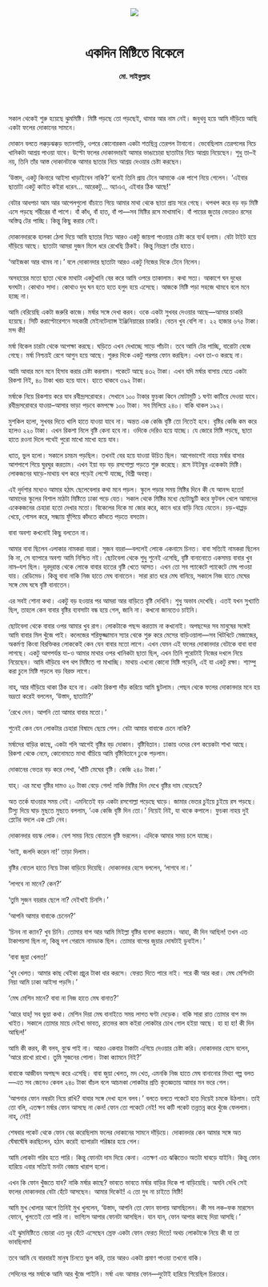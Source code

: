 <div align=center>
<img src=https://images.prothomalo.com/prothomalo-bangla%2F2022-07%2Fedc4b551-3044-4274-a571-9d0ac21514f0%2FUntitled_15.jpg?rect=0%2C56%2C410%2C215&w=1200&ar=40%3A21&auto=format%2Ccompress&ogImage=true&mode=crop&overlay=&overlay_position=bottom&overlay_width_pct=1 />
<br><br>
<h1>একদিন মিষ্টিতে বিকেলে</h1>
<h4>মো. সাইফুল্লাহ</h4>
<br><br>
</div>

সকাল থেকেই শুরু হয়েছে ঝুমমিষ্টি। মিষ্টি পড়ছে তো পড়ছেই, থামার আর নাম নেই। জবুথবু হয়ে আমি দাঁড়িয়ে আছি একটা ফলের দোকানের সামনে।

দোকান বলতে লক্কড়ঝক্কড় ভ্যানগাড়ি, ওপরে কোনোরকম একটা শতছিন্ন তেরপল টানানো। ভেবেছিলাম তেরপলের নিচে খানিকটা আশ্রয় পাওয়া যাবে। উল্টো ফলের দোকানদারই আমার ভাঙাচোরা ছাতাটার নিচে আশ্রয় নিয়েছেন। শুধু তা–ই নয়, তিনি তাঁর আস্ত দোকানটাকে আমার ছাতার নিচে আশ্রয় দেওয়ার চেষ্টা করছেন।

‘‌‌‌উস্তাদ, একটু কিনারে আইসা খাড়াইবেন নাকি?’ বলেই তিনি প্রায় টেনে আমাকে এক পাশে নিয়ে গেলেন। ‘এইবার ছাতাটা একটু কাইত কইরা ধরেন… আরেকটু… অ্যাএএ, এইবার ঠিক আছে!’

বেটার আধপচা আম আর আপেলগুলো বাঁচাতে গিয়ে আমার মাথা থেকে ছাতা প্রায় সরে গেছে। থপথপ করে বড় বড় মিষ্টি এসে পড়ছে শরীরের বাঁ পাশে। বাঁ কাঁধ, বাঁ হাত, বাঁ পা—সব মিষ্টির রসে মাখামাখি। বাঁ পায়ের জুতার ভেতরও রসের অস্তিত্ব টের পাচ্ছি। কিন্তু কিছু করার নেই।

দোকানদারকে হালকা ঠেলা দিয়ে আমি ছাতার নিচে আরও একটু জায়গা পাওয়ার চেষ্টা করে ব্যর্থ হলাম। বেটা টাইট হয়ে দাঁড়িয়ে আছে। ছাতাটা আমরা দুজন মিলে ধরে রেখেছি ঠিকই। কিন্তু নিয়ন্ত্রণ তাঁর হাতে।

‘আইজকা আর থামব না।’ বলে দোকানদার ছাতাটা আরও একটু নিজের দিকে টেনে নিলেন।

অসহায়ের মতো ছাতা থেকে মাথাটা একটুখানি বের করে আমি ওপরে তাকালাম। কথা সত্য। আকাশে ঘন দুধের ঘনঘটা। কোথাও সাদা। কোথাও দুধ ঘন হতে হতে হলুদ হয়ে এসেছে। আজকে মিষ্টি পড়া সহজে থামবে বলে মনে হচ্ছে না।

আমি বেরিয়েছি একটা জরুরি কাজে। মর্ষার সঙ্গে দেখা করব। ওকে একটা সুখবর দেওয়ার আছে—আমার চাকরি হয়েছে। সিটি করাপ্টোরেশনে সহকারী মেইনটেন্যান্স ইঞ্জিনিয়ারের চাকরি। বেতন খুব বেশি না। ২২ হাজার ৬৭৫ টাকা। মন্দ কী!

মর্ষা বিকেল চারটা থেকে অপেক্ষা করছে। ঘড়িতে এখন দেখাচ্ছে সাড়ে পাঁচটা। তবে আমি টের পাচ্ছি, বারোটা বেজে গেছে। মর্ষা নিশ্চয়ই রেগে আগুন হয়ে আছে। শুরুর দিকে একটু পরপর ফোন করছিল। এখন তা-ও করছে না।

আমি আবার মনে মনে হিসাব করার চেষ্টা করলাম। পকেটে আছে ৪৩২ টাকা। এখন যদি মর্ষার বাসায় যেতে একটা রিকশা নিই, ৪০ টাকা খরচ হয়ে যাবে। হাতে থাকবে ৩৯২ টাকা।

মর্ষাকে নিয়ে রিকশায় করে যাব রবীন্দ্রসরোবরে। সেখানে ১০০ টাকার ফুচকা কিনে মোটামুটি ১ ঘণ্টা কাটিয়ে দেওয়া যাবে। রবীন্দ্রসরোবরে যাওয়া–আসার ভাড়া পড়বে কমপক্ষে ১০০ টাকা। সব মিলিয়ে ২৪০। বাকি থাকল ১৯২।

মুশকিল হলো, সুখবর দিতে খালি হাতে যাওয়া যাবে না। অন্তত এক কেজি বৃষ্টি তো নিতেই হবে। বৃষ্টির কেজি কম করে হলেও ২২০ টাকা। এখন রিকশা নিলে বৃষ্টি কেনা হবে না। ওদিকে দেরিও হয়ে যাচ্ছে। যে জোরে মিষ্টি পড়ছে, ছাতা হাতে রওনা দিলে পথেই পুরো মাখো মাখো হয়ে যাব।

ধ্যাত, ভুল হলো। সকালে চমচম পড়ছিল। তখনই বের হয়ে যাওয়া উচিত ছিল। আগেভাগেই নাহয় মর্ষার বাসার আশপাশে গিয়ে ঘুরঘুর করতাম। এখন ইয়া বড় বড় রসগোল্লা পড়তে শুরু করেছে। রসে টইটম্বুর একেকটা মিষ্টি। লোকজনের ঘাড়ে-মাথায় থপ করে পড়েই লেপ্টে যাচ্ছে, বিশ্রী অবস্থা।

এই দুর্দশার মধ্যেও আমার হঠাৎ ছেলেবেলার কথা মনে পড়ল। স্কুলে পড়ার সময় মিষ্টির দিনে কী যে আনন্দ হতো! আমাদের স্কুলের বিশাল মাঠটা মিষ্টিতে ঢাকা পড়ে যেত। সকাল থেকে মিষ্টির মধ্যে ছোটাছুটি করে ফুটবল খেলে আমাদের একেকজনের চেহারা হতো দেখার মতো। বিকেলের দিকে মা জোর করে, কানে ধরে বাড়ি নিয়ে যেতেন। চড়-থাপ্পড় খেয়ে, গোসল করে, সন্ধ্যায় ফুঁপিয়ে কাঁদতে কাঁদতে পড়তে বসতাম।

বাবা অবশ্য কখনোই কিছু বলতেন না।

আমার বাবা ছিলেন এলাকার নামকরা বয়রা। সুজন বয়রা—বললেই লোকে একনামে চিনত। বাবা সত্যিই নামকরা ছিলেন কি না, সে ব্যাপারে অবশ্য আমি নিশ্চিত নই। ছোটবেলা থেকে শুধু শুনেই এসেছি, বৃষ্টি বানানোতে একসময় বাবার খুব নাম–যশ ছিল। দূরদূরান্ত থেকে লোকে বাবার হাতের বৃষ্টি খেতে আসত। এখন তো সব প্যাকেটে প্যাকেটে মেঘ পাওয়া যায়। রেডিমেড। কিন্তু বাবা নাকি নিজ হাতে মেঘ বানাতেন। সারা রাত ধরে মেঘ বানিয়ে, সকালে নিজ হাতে মেঘের সঙ্গে মেঘ ঘষে বৃষ্টি বানাতেন।

এর সবই শোনা কথা। একটু বড় হওয়ার পর আমরা আর বাড়িতে বৃষ্টি দেখিনি। শুধু অভাব দেখেছি। এতই যখন সুখ্যাতি ছিল, তাহলে কেন বাবার বৃষ্টির ব্যবসাটা বন্ধ হয়ে গেল, জানি না। কখনো জানতেও চাইনি।

ছোটবেলা থেকে বাবার ওপর আমার খুব রাগ। লোকটাকে পছন্দ করতাম না কখনোই। অপছন্দের সব মানুষের সঙ্গেই আমি বাবার মিল খুঁজে পাই। কলেজের শরিফুজ্জামান স্যার থেকে শুরু করে মেসের বাড়িওয়ালা—সব খিটখিটে মেজাজের, অকর্মণ্য কিংবা বিরক্তিকর লোককেই কেন যেন বাবার মতো লাগে। এখন যেমন এই ফলের দোকানদার বেটাকে বাবা বাবা লাগছে। একটু আগপর্যন্ত যা-ও আমার মাথার ওপর খানিকটা ছাতা ছিল, এখন তিনি পুরোটাই নিজের দখলে নিয়ে নিয়েছেন। আমি দাঁড়িয়ে থপ থপ মিষ্টিতে গা মাখাচ্ছি। মাথায় এখনো কোনো মিষ্টি পড়েনি, এই যা একটু রক্ষা। শ্যাম্পু করা চুলে মিষ্টি পড়লে বড় বিরক্ত লাগে।

নাহ্, আর দাঁড়িয়ে থাকা ঠিক হবে না। একটা রিকশা দাঁড় করিয়ে আমি ছুটলাম। পেছন থেকে ফলের দোকানদার মনে হয় ভদ্রতা করেই বললেন, ‘উস্তাদ, ছাতাটা?’

‘রেখে দেন। আপনি তো আমার বাবার মতো।’

শুনেই কেন যেন লোকটার চেহারা বিষাদে ছেয়ে গেল। বেটা আমার বাবাকে চেনে নাকি?

মর্ষাদের বাড়ির কাছে, একটা গলি আগেই বৃষ্টির বড় দোকান। বৃষ্টিবিতান। ঢাকায় ওদের বেশ কয়েকটা শাখা আছে। রিকশা থেকে নেমে, কোনোমতে মাথা বাঁচিয়ে আমি বৃষ্টিবিতানে ঢুকে পড়লাম।

দোকানের ভেতর বড় করে লেখা, ‘খাঁটি মেঘের বৃষ্টি। কেজি ২৪০ টাকা।’

যাহ্। এর মধ্যে বৃষ্টির দামও ২০ টাকা বেড়ে গেল! নাকি মিষ্টির দিন দেখে বৃষ্টির দাম বেড়েছে?

অত তর্কে যাওয়ার সময় নেই। এমনিতেই বড় একটা রসগোল্লা পড়েছে ঘাড়ে। জামার ভেতর চুইয়ে চুইয়ে রস পড়ছে। টিস্যু দিয়ে ঘাড় মুছতে মুছতে বললাম, ‘এক কেজি বৃষ্টি দিন তো।’ নিয়েই নিই, যা থাকে কপালে। ফুচকা নাহয় দুই প্লেটের বদলে এক প্লেট নেব।

দোকানদার বয়স্ক লোক। বেশ সময় নিয়ে বোতলে বৃষ্টি ভরলেন। এদিকে আমার সময় চলে যাচ্ছে।

‘ভাই, জলদি করেন না!’ তাড়া দিলাম।

বৃষ্টির বোতল হাতে নিয়ে টাকা বাড়িয়ে দিয়েছি। দোকানদার হেসে বললেন, ‘লাগবে না।’

‘লাগবে না মানে? কেন?’

‘তুমি সুজন বয়রার ছেলে না? দেইখাই চিনসি।’

‘আপনি আমার বাবাকে চেনেন?’

‘চিনব না ক্যান? খুব চিনি। তোমার বাপ আর আমি মিইল্লা বৃষ্টির ব্যবসা করতাম। আহা, কী দিন আছিল! তখন এত টাকাপয়সা ছিল না, কিন্তু দশ গেরামে নামডাক ছিল। তোমার বাপের জুয়ার দোষটাই ডুবাইল।’

‘বাবা জুয়া খেলত!’

‘খুব খেলত। আমার কাছ থেইকা প্রচুর টাকা ধার করসে। ফেরত দিতে পারে নাই। পরে কী আর করা। মেঘ মেশিনটা নিয়া আমি ঢাকা আইসা পড়সি।’

‘মেঘ মেশিন মানে? বাবা না নিজ হাতে মেঘ বানাত?’

‘আরে যাহ্! সব ভুয়া কথা। মেশিন দিয়া মেঘ বানাইতে সময় লাগত ঘণ্টা দেড়েক। বাকি সারা রাত তোমার বাপ মদ খাইত। সকালে তোমার মায়ে দেইখা ভাবত, রাতভর কাম কইরা লোকটার চোখ গোল হইয়া আছে। হা হা হা! কী দিন আছিল!’

আমি কী করব, কী বলব, বুঝে পাই না। আরও একবার টাকাটা এগিয়ে দেওয়ার চেষ্টা করি। দোকানদার হেসে বলেন, ‘আরে রাখো রাখো। তুমি সুজনের পোলা। টাকা ক্যামনে নিই?’

বাবাকে আজীবন অপছন্দ করে এসেছি। বাবা জুয়া খেলত, মদ খেত, এমনকি নিজ হাতে মেঘ বানানোর মিথ্যা গল্প বলত—এত সব জেনেও কেবল ২৪০ টাকা বাঁচল বলে আচমকা লোকটার প্রতি কৃতজ্ঞতায় আমার মন ভরে গেল।

‘আপনার ফোন নম্বরটা নিয়ে রাখি? বাবার সঙ্গে দেখা হলে বলব।’ বলতে বলতে পকেটে হাত দিয়েই চমকে উঠলাম। তাই তো বলি, এতক্ষণ মর্ষার ফোন আসছে না কেন! ফোন তো পকেটে নেই! সব কটি পকেট তন্নতন্ন করে খুঁজে ফেললাম। নাহ্, নেই!

শেষবার পকেট থেকে ফোন বের করেছিলাম ফলের দোকানের সামনে দাঁড়িয়ে। দোকানদার কেন আমার সঙ্গে অত ঘেঁষাঘেঁষি করছিলেন, হঠাৎ করেই ব্যাপারটা পরিষ্কার হয়ে গেল।

আমি লোকটা গরিব হতে পারি। কিন্তু ফোনটা দাম দিয়ে কেনা। এতক্ষণ এত ঝক্কিতেও অতটা ঘাবড়ে যাইনি। কিন্তু ফোন হারিয়ে এবার সত্যিই মনটা বেজায় খারাপ হলো।

এখন কি ফোন খুঁজতে যাব? নাকি মর্ষার কাছে? ভাবতে ভাবতে মর্ষার বাড়ির দিকে পা বাড়িয়েছি। অমনি দেখি সেই ফলের দোকানদার বেটা হেঁটে আসছেন। আমার দিকেই! এ তো দুধ না চাইতে মিষ্টি!

আমি মুখ খোলার আগে তিনিই মুখ খুললেন, ‘উস্তাদ, আপনি তো ফোন ফালায় আসছিলেন। কী সব লক–ফক মারসেন ফোনে, খুলতেই তো পারি না। ভাগ্যিস আপার ফোনটা আসছিল। যান যান, ফোন আপার কাছে দিয়া আসছি।’

এই ঝুমমিষ্টিতে বেচারা এত দূর হেঁটে এসেছেন স্রেফ একটা ফোন ফেরত দিতে! অথচ লোকটাকে নিয়ে কী যা তা ভাবছিলাম!

তবে আমি যে বারবারই মানুষ চিনতে ভুল করি, তার আরও একটা প্রমাণ পাওয়া তখনো বাকি।

সেদিনের পর মর্ষাকে আমি আর খুঁজে পাইনি। মর্ষা এবং আমার ফোন—দুটোই হারিয়ে গিয়েছিল চিরতরে।
